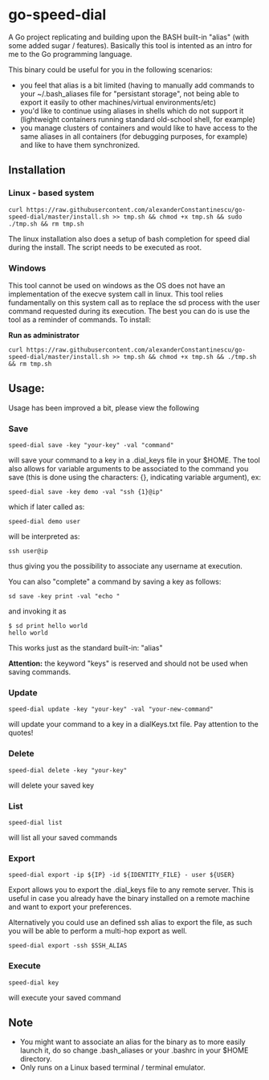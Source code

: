 # go-speed-dial

A Go project replicating and building upon the BASH built-in "alias" (with some added sugar / features). Basically this tool is intented as an intro for me to the Go programming language.  

This binary could be useful for you in the following scenarios: 

* you feel that alias is a bit limited (having to manually add commands to your ~/.bash_aliases file for "persistant storage", not being able to export it easily to other machines/virtual environments/etc)
* you'd like to continue using aliases in shells which do not support it (lightweight containers running standard old-school shell, for example)
* you manage clusters of containers and would like to have access to the same aliases in all containers (for debugging purposes, for example) and like to have them synchronized.

## Installation 

### Linux - based system

```
curl https://raw.githubusercontent.com/alexanderConstantinescu/go-speed-dial/master/install.sh >> tmp.sh && chmod +x tmp.sh && sudo ./tmp.sh && rm tmp.sh
```

The linux installation also does a setup of bash completion for speed dial during the install. The script needs to be executed as root.   

### Windows  

This tool cannot be used on windows as the OS does not have an implementation of the execve system call in linux. This tool relies fundamentally on this system call as to replace the sd process with the user command requested during its execution. The best you can do is use the tool as a reminder of commands. To install:

**Run as administrator**
```
curl https://raw.githubusercontent.com/alexanderConstantinescu/go-speed-dial/master/install.sh >> tmp.sh && chmod +x tmp.sh && ./tmp.sh && rm tmp.sh
```

## Usage:

Usage has been improved a bit, please view the following

### Save

```
speed-dial save -key "your-key" -val "command"
```

will save your command to a key in a .dial_keys file in your $HOME. The tool also allows for variable arguments to be associated to the command you save (this is done using the characters: {}, indicating variable argument), ex:

```
speed-dial save -key demo -val "ssh {1}@ip"
```

which if later called as:

```
speed-dial demo user
```

will be interpreted as:

```
ssh user@ip
```

thus giving you the possibility to associate any username at execution.

You can also "complete" a command by saving a key as follows:

```
sd save -key print -val "echo "
```

and invoking it as

```
$ sd print hello world 
hello world
```

This works just as the standard built-in: "alias"

**Attention:** the keyword "keys" is reserved and should not be used when saving commands. 

### Update

```
speed-dial update -key "your-key" -val "your-new-command"
```

will update your command to a key in a dialKeys.txt file. Pay attention to the quotes!

### Delete

```
speed-dial delete -key "your-key"
```

will delete your saved key

### List

```
speed-dial list
```

will list all your saved commands

### Export 


```
speed-dial export -ip ${IP} -id ${IDENTITY_FILE} - user ${USER}
```

Export allows you to export the .dial_keys file to any remote server. This is useful in case you already have the binary installed on a remote machine and want to export your preferences. 

Alternatively you could use an defined ssh alias to export the file, as such you will be able to perform a multi-hop export as well.

```
speed-dial export -ssh $SSH_ALIAS
```

### Execute

```
speed-dial key
```

will execute your saved command

## Note

* You might want to associate an alias for the binary as to more easily launch it, do so change .bash_aliases or your .bashrc in your $HOME directory. 
* Only runs on a Linux based terminal / terminal emulator. 
